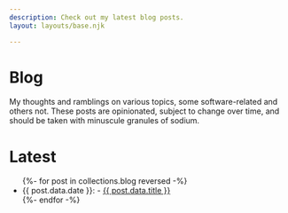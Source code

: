 ```yaml
---
description: Check out my latest blog posts.
layout: layouts/base.njk

---
```


# Blog

My thoughts and ramblings on various topics, some software-related and others not. These posts are opinionated, subject to change over time, and should be taken with minuscule granules of sodium.

# Latest

<ul>
    {%- for post in collections.blog reversed -%}
    <li>{{ post.data.date }}: - <a href="{{ post.url }}">{{ post.data.title }}</a></li>
    {%- endfor -%}
</ul>
